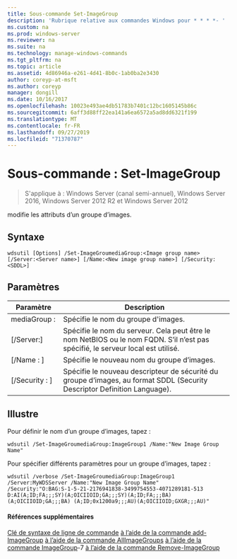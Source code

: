 ```yaml
---
title: Sous-commande Set-ImageGroup
description: 'Rubrique relative aux commandes Windows pour * * * *- '
ms.custom: na
ms.prod: windows-server
ms.reviewer: na
ms.suite: na
ms.technology: manage-windows-commands
ms.tgt_pltfrm: na
ms.topic: article
ms.assetid: 4d86946a-e261-4d41-8b0c-1ab0ba2e3430
author: coreyp-at-msft
ms.author: coreyp
manager: dongill
ms.date: 10/16/2017
ms.openlocfilehash: 10023e493ae4db51783b7401c12bc1605145b86c
ms.sourcegitcommit: 6aff3d88ff22ea141a6ea6572a5ad8dd6321f199
ms.translationtype: MT
ms.contentlocale: fr-FR
ms.lasthandoff: 09/27/2019
ms.locfileid: "71370787"
---
```

# <a name="subcommand-set-imagegroup"></a>Sous-commande : Set-ImageGroup

>S'applique à : Windows Server (canal semi-annuel), Windows Server 2016, Windows Server 2012 R2 et Windows Server 2012

modifie les attributs d’un groupe d’images.
## <a name="syntax"></a>Syntaxe
```
wdsutil [Options] /Set-ImageGroumediaGroup:<Image group name> [/Server:<Server name>] [/Name:<New image group name>] [/Security:<SDDL>]
```
## <a name="parameters"></a>Paramètres
|Paramètre|Description|
|-------|--------|
mediaGroup : <Image group name>|Spécifie le nom du groupe d'images.|
|[/Server:<Server name>]|Spécifie le nom du serveur. Cela peut être le nom NetBIOS ou le nom FQDN. S’il n’est pas spécifié, le serveur local est utilisé.|
|[/Name : <New image group name>]|Spécifie le nouveau nom du groupe d’images.|
|[/Security : <SDDL>]|Spécifie le nouveau descripteur de sécurité du groupe d’images, au format SDDL (Security Descriptor Definition Language).|
## <a name="BKMK_examples"></a>Illustre
Pour définir le nom d’un groupe d’images, tapez :
```
wdsutil /Set-ImageGroumediaGroup:ImageGroup1 /Name:"New Image Group Name"
```
Pour spécifier différents paramètres pour un groupe d’images, tapez :
```
wdsutil /verbose /Set-ImageGroumediaGroup:ImageGroup1 /Server:MyWDSServer /Name:"New Image Group Name" 
/Security:"O:BAG:S-1-5-21-2176941838-3499754553-4071289181-513 D:AI(A;ID;FA;;;SY)(A;OICIIOID;GA;;;SY)(A;ID;FA;;;BA)(A;OICIIOID;GA;;;BA) (A;ID;0x1200a9;;;AU)(A;OICIIOID;GXGR;;;AU)"
```
#### <a name="additional-references"></a>Références supplémentaires
[Clé de syntaxe de ligne de commande](command-line-syntax-key.md)
[à l’aide de la commande add-ImageGroup](using-the-add-imagegroup-command.md)
[à l’aide de la commande AllImageGroups](using-the-get-allimagegroups-command.md)
[à l’aide de la commande ImageGroup](using-the-get-imagegroup-command.md)-7 
[à l’aide de la commande Remove-ImageGroup](using-the-remove-imagegroup-command.md)
